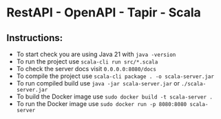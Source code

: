 # RestAPI - OpenAPI - Tapir - Scala

## Instructions:
  *  To start check you are using Java 21 with `java -version`
  *  To run the project use `scala-cli run src/*.scala`
  *  To check the server docs visit `0.0.0.0:8080/docs`
  *  To compile the project use `scala-cli package . -o scala-server.jar`
  *  To run compiled build use `java -jar scala-server.jar` or `./scala-server.jar`
  *  To build the Docker image use `sudo docker build -t scala-server .`
  *  To run the Docker image use `sudo docker run -p 8080:8080 scala-server`